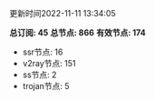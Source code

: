 更新时间2022-11-11 13:34:05

**总订阅: 45**
**总节点: 866**
**有效节点: 174**
- ssr节点: 16
- v2ray节点: 151
- ss节点: 2
- trojan节点: 5
